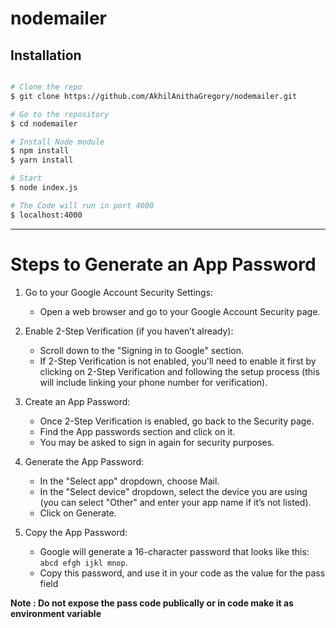 # nodemailer

## Installation

```sh

# Clone the repo
$ git clone https://github.com/AkhilAnithaGregory/nodemailer.git

# Go to the repository
$ cd nodemailer

# Install Node module
$ npm install
$ yarn install

# Start
$ node index.js

# The Code will run in port 4000
$ localhost:4000 

```


---

# Steps to Generate an App Password

1. Go to your Google Account Security Settings:

   - Open a web browser and go to your Google Account Security page.

2. Enable 2-Step Verification (if you haven’t already):

   - Scroll down to the "Signing in to Google" section.
   - If 2-Step Verification is not enabled, you'll need to enable it first by clicking on 2-Step Verification and following the setup process (this will include linking your phone number for verification).

3. Create an App Password:

   - Once 2-Step Verification is enabled, go back to the Security page.
   - Find the App passwords section and click on it.
   - You may be asked to sign in again for security purposes.

4. Generate the App Password:

   - In the "Select app" dropdown, choose Mail.
   - In the "Select device" dropdown, select the device you are using (you can select "Other" and enter your app name if it’s not listed).
   - Click on Generate.

5. Copy the App Password:

   - Google will generate a 16-character password that looks like this: `abcd efgh ijkl mnop`.
   - Copy this password, and use it in your code as the value for the pass field

<b> Note : Do not expose the pass code publically or in code make it as environment variable </b>
